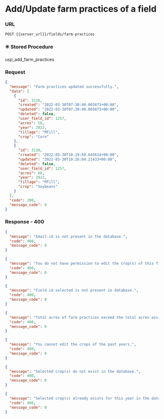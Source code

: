 # Add/Update farm practices of a field

### URL

```:no-line-numbers
POST {{server_url}}/fields/farm-practices
```

### :eight_spoked_asterisk: Stored Procedure

<div class="custom-container tip">
<p>usp_add_farm_practices</p>
</div>

### Request

```json
{
  "message": "Farm practices updated successfully.",
  "data": [
    {
      "id": 3126,
      "created": "2022-03-30T07:30:40.065873+00:00",
      "updated": "2022-03-30T07:30:40.065873+00:00",
      "deleted": false,
      "user_field_id": 1257,
      "acres": 50,
      "year": 2022,
      "tillage": "MTill",
      "crop": "Corn"
    },
    {
      "id": 3130,
      "created": "2022-03-30T10:19:50.645634+00:00",
      "updated": "2022-03-30T10:26:04.21433+00:00",
      "deleted": false,
      "user_field_id": 1257,
      "acres": 60,
      "year": 2022,
      "tillage": "MTill",
      "crop": "Soybeans"
    }
  ],
  "code": 200,
  "message_code": 0
}
```

### Response - 400

<CodeGroup>
<CodeGroupItem title="Invalid User" active>

```json
{
  "message": "Email-id is not present in the database.",
  "code": 400,
  "message_code": 0
}
```

</CodeGroupItem>
<CodeGroupItem title="No Permissions">

```json
{
  "message": "You do not have permission to edit the crop(s) of this field.",
  "code": 400,
  "message_code": 0
}
```

</CodeGroupItem>
<CodeGroupItem title="Invalid Field">

```json
{
  "message": "Field id selected is not present in database.",
  "code": 400,
  "message_code": 0
}
```

</CodeGroupItem>
<CodeGroupItem title="Acres Exceeded">

```json
{
  "message": "Total acres of farm practices exceed the total acres assigned to this field.",
  "code": 400,
  "message_code": 0
}
```

</CodeGroupItem>
<CodeGroupItem title="Past Edits">

```json
{
  "message": "You cannot edit the crops of the past years.",
  "code": 400,
  "message_code": 0
}
```

</CodeGroupItem>
<CodeGroupItem title="Invalid Farm Practice">

```json
{
  "message": "Selected crop(s) do not exist in the database.",
  "code": 400,
  "message_code": 0
}
```

</CodeGroupItem>
<CodeGroupItem title="Existing Crops">

```json
{
  "message": "Selected crop(s) already exists for this year in the database.",
  "code": 400,
  "message_code": 0
}
```

</CodeGroupItem>
</CodeGroup>
